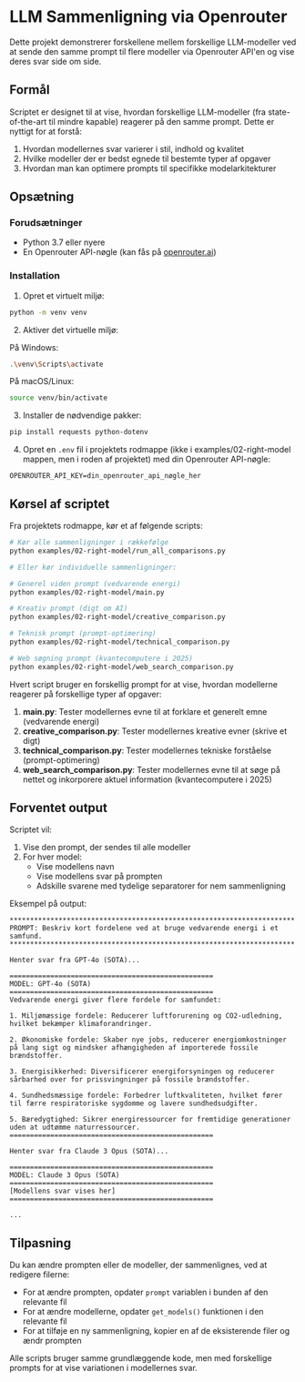 # LLM Sammenligning via Openrouter

Dette projekt demonstrerer forskellene mellem forskellige LLM-modeller ved at sende den samme prompt til flere modeller via Openrouter API'en og vise deres svar side om side.

## Formål

Scriptet er designet til at vise, hvordan forskellige LLM-modeller (fra state-of-the-art til mindre kapable) reagerer på den samme prompt. Dette er nyttigt for at forstå:

1. Hvordan modellernes svar varierer i stil, indhold og kvalitet
2. Hvilke modeller der er bedst egnede til bestemte typer af opgaver
3. Hvordan man kan optimere prompts til specifikke modelarkitekturer

## Opsætning

### Forudsætninger

- Python 3.7 eller nyere
- En Openrouter API-nøgle (kan fås på [openrouter.ai](https://openrouter.ai))

### Installation

1. Opret et virtuelt miljø:

```bash
python -m venv venv
```

2. Aktiver det virtuelle miljø:

På Windows:
```bash
.\venv\Scripts\activate
```

På macOS/Linux:
```bash
source venv/bin/activate
```

3. Installer de nødvendige pakker:

```bash
pip install requests python-dotenv
```

4. Opret en `.env` fil i projektets rodmappe (ikke i examples/02-right-model mappen, men i roden af projektet) med din Openrouter API-nøgle:

```
OPENROUTER_API_KEY=din_openrouter_api_nøgle_her
```

## Kørsel af scriptet

Fra projektets rodmappe, kør et af følgende scripts:

```bash
# Kør alle sammenligninger i rækkefølge
python examples/02-right-model/run_all_comparisons.py

# Eller kør individuelle sammenligninger:

# Generel viden prompt (vedvarende energi)
python examples/02-right-model/main.py

# Kreativ prompt (digt om AI)
python examples/02-right-model/creative_comparison.py

# Teknisk prompt (prompt-optimering)
python examples/02-right-model/technical_comparison.py

# Web søgning prompt (kvantecomputere i 2025)
python examples/02-right-model/web_search_comparison.py
```

Hvert script bruger en forskellig prompt for at vise, hvordan modellerne reagerer på forskellige typer af opgaver:

1. **main.py**: Tester modellernes evne til at forklare et generelt emne (vedvarende energi)
2. **creative_comparison.py**: Tester modellernes kreative evner (skrive et digt)
3. **technical_comparison.py**: Tester modellernes tekniske forståelse (prompt-optimering)
4. **web_search_comparison.py**: Tester modellernes evne til at søge på nettet og inkorporere aktuel information (kvantecomputere i 2025)

## Forventet output

Scriptet vil:

1. Vise den prompt, der sendes til alle modeller
2. For hver model:
   - Vise modellens navn
   - Vise modellens svar på prompten
   - Adskille svarene med tydelige separatorer for nem sammenligning

Eksempel på output:

```
**********************************************************************
PROMPT: Beskriv kort fordelene ved at bruge vedvarende energi i et samfund.
**********************************************************************

Henter svar fra GPT-4o (SOTA)...

==================================================
MODEL: GPT-4o (SOTA)
==================================================
Vedvarende energi giver flere fordele for samfundet:

1. Miljømæssige fordele: Reducerer luftforurening og CO2-udledning, hvilket bekæmper klimaforandringer.

2. Økonomiske fordele: Skaber nye jobs, reducerer energiomkostninger på lang sigt og mindsker afhængigheden af importerede fossile brændstoffer.

3. Energisikkerhed: Diversificerer energiforsyningen og reducerer sårbarhed over for prissvingninger på fossile brændstoffer.

4. Sundhedsmæssige fordele: Forbedrer luftkvaliteten, hvilket fører til færre respiratoriske sygdomme og lavere sundhedsudgifter.

5. Bæredygtighed: Sikrer energiressourcer for fremtidige generationer uden at udtømme naturressourcer.
==================================================

Henter svar fra Claude 3 Opus (SOTA)...

==================================================
MODEL: Claude 3 Opus (SOTA)
==================================================
[Modellens svar vises her]
==================================================

...
```

## Tilpasning

Du kan ændre prompten eller de modeller, der sammenlignes, ved at redigere filerne:

- For at ændre prompten, opdater `prompt` variablen i bunden af den relevante fil
- For at ændre modellerne, opdater `get_models()` funktionen i den relevante fil
- For at tilføje en ny sammenligning, kopier en af de eksisterende filer og ændr prompten

Alle scripts bruger samme grundlæggende kode, men med forskellige prompts for at vise variationen i modellernes svar.
